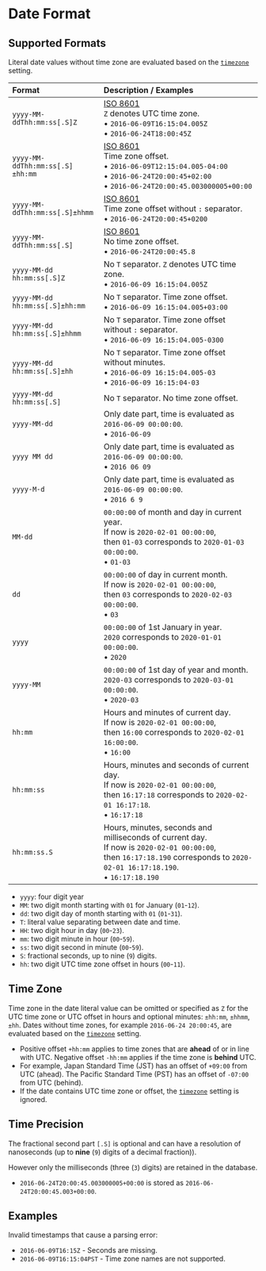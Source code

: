 # Date Format

## Supported Formats

Literal date values without time zone are evaluated based on the [`timezone`](../widgets/shared/README.md#timezone) setting.

|Format|Description / Examples|
|:---|:---|
|`yyyy-MM-ddThh:mm:ss[.S]Z`|[ISO 8601](https://www.iso.org/iso-8601-date-and-time-format.html)<br>`Z` denotes UTC time zone.<br><span>&#8226;</span> `2016-06-09T16:15:04.005Z`<br><span>&#8226;</span> `2016-06-24T18:00:45Z`|
|`yyyy-MM-ddThh:mm:ss[.S]±hh:mm`|[ISO 8601](https://www.iso.org/iso-8601-date-and-time-format.html)<br>Time zone offset.<br><span>&#8226;</span> `2016-06-09T12:15:04.005-04:00`<br><span>&#8226;</span> `2016-06-24T20:00:45+02:00`<br><span>&#8226;</span> `2016-06-24T20:00:45.003000005+00:00`|
|`yyyy-MM-ddThh:mm:ss[.S]±hhmm`|[ISO 8601](https://www.iso.org/iso-8601-date-and-time-format.html)<br>Time zone offset without `:` separator.<br><span>&#8226;</span> `2016-06-24T20:00:45+0200`|
|`yyyy-MM-ddThh:mm:ss[.S]`|[ISO 8601](https://www.iso.org/iso-8601-date-and-time-format.html)<br>No time zone offset.<br><span>&#8226;</span> `2016-06-24T20:00:45.8`|
|`yyyy-MM-dd hh:mm:ss[.S]Z`|No `T` separator. `Z` denotes UTC time zone.<br><span>&#8226;</span> `2016-06-09 16:15:04.005Z`|
|`yyyy-MM-dd hh:mm:ss[.S]±hh:mm`|No `T` separator. Time zone offset.<br><span>&#8226;</span> `2016-06-09 16:15:04.005+03:00`|
|`yyyy-MM-dd hh:mm:ss[.S]±hhmm`|No `T` separator. Time zone offset without `:` separator.<br><span>&#8226;</span> `2016-06-09 16:15:04.005-0300`|
|`yyyy-MM-dd hh:mm:ss[.S]±hh`|No `T` separator. Time zone offset without minutes.<br><span>&#8226;</span> `2016-06-09 16:15:04.005-03`<br><span>&#8226;</span> `2016-06-09 16:15:04-03`|
|`yyyy-MM-dd hh:mm:ss[.S]`|No `T` separator. No time zone offset.<br>|
|`yyyy-MM-dd`|Only date part, time is evaluated as `2016-06-09 00:00:00`.<br><span>&#8226;</span> `2016-06-09`|
|`yyyy MM dd`|Only date part, time is evaluated as `2016-06-09 00:00:00`.<br><span>&#8226;</span> `2016 06 09`|
|`yyyy-M-d`|Only date part, time is evaluated as `2016-06-09 00:00:00`.<br><span>&#8226;</span> `2016 6 9`|
|`MM-dd`|`00:00:00` of month and day in current year. <br>If now is `2020-02-01 00:00:00`,<br>then `01-03` corresponds to `2020-01-03 00:00:00`.<br><span>&#8226;</span> `01-03`|
|`dd`|`00:00:00` of day in current month.<br>If now is `2020-02-01 00:00:00`,<br>then `03` corresponds to `2020-02-03 00:00:00`.<br><span>&#8226;</span> `03`|
|`yyyy`|`00:00:00` of 1st January in year.<br> `2020` corresponds to `2020-01-01 00:00:00`.<br><span>&#8226;</span> `2020`|
|`yyyy-MM`|`00:00:00` of 1st day of year and month.<br>`2020-03` corresponds to `2020-03-01 00:00:00`.<br><span>&#8226;</span> `2020-03`|
|`hh:mm`|Hours and minutes of current day.<br>If now is `2020-02-01 00:00:00`,<br>then `16:00` corresponds to `2020-02-01 16:00:00`.<br><span>&#8226;</span> `16:00`|
|`hh:mm:ss`|Hours, minutes and seconds of current day.<br>If now is `2020-02-01 00:00:00`,<br>then `16:17:18` corresponds to `2020-02-01 16:17:18`.<br><span>&#8226;</span> `16:17:18`|
|`hh:mm:ss.S`|Hours, minutes, seconds and milliseconds of current day.<br>If now is `2020-02-01 00:00:00`,<br>then `16:17:18.190` corresponds to `2020-02-01 16:17:18.190`.<br><span>&#8226;</span> `16:17:18.190`|

* `yyyy`: four digit year
* `MM`: two digit month starting with `01` for January (`01`-`12`).
* `dd`: two digit day of month starting with `01` (`01`-`31`).
* `T`: literal value separating between date and time.
* `HH`: two digit hour in day (`00`-`23`).
* `mm`: two digit minute in hour (`00`-`59`).
* `ss`: two digit second in minute (`00`-`59`).
* `S`: fractional seconds, up to nine (`9`) digits.
* `hh`: two digit UTC time zone offset in hours (`00`-`11`).

## Time Zone

Time zone in the date literal value can be omitted or specified as `Z` for the UTC time zone or UTC offset in hours and optional minutes: `±hh:mm`, `±hhmm`, `±hh`. Dates without time zones, for example `2016-06-24 20:00:45`, are evaluated based on the [`timezone`](../widgets/shared/README.md#timezone) setting.

* Positive offset `+hh:mm` applies to time zones that are **ahead** of or in line with UTC. Negative offset `-hh:mm` applies if the time zone is **behind** UTC.
* For example, Japan Standard Time (JST) has an offset of `+09:00` from UTC (ahead). The Pacific Standard Time (PST) has an offset of `-07:00` from UTC (behind).
* If the date contains UTC time zone or offset, the [`timezone`](../widgets/shared/README.md#timezone) setting is ignored.

## Time Precision

The fractional second part `[.S]` is optional and can have a resolution of nanoseconds (up to **nine** (`9`) digits of a decimal fraction)).

However only the milliseconds (three (`3`) digits) are retained in the database.

* `2016-06-24T20:00:45.003000005+00:00` is stored as `2016-06-24T20:00:45.003+00:00`.

## Examples

Invalid timestamps that cause a parsing error:

* `2016-06-09T16:15Z` - Seconds are missing.
* `2016-06-09T16:15:04PST` - Time zone names are not supported.
